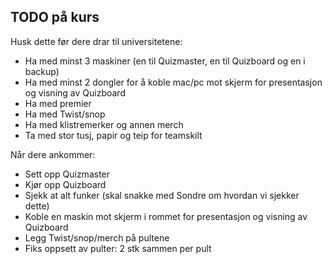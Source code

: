 ## TODO på kurs

Husk dette før dere drar til universitetene:
- Ha med minst 3 maskiner (en til Quizmaster, en til Quizboard og en i backup)
- Ha med minst 2 dongler for å koble mac/pc mot skjerm for presentasjon og visning av Quizboard
- Ha med premier
- Ha med Twist/snop
- Ha med klistremerker og annen merch
- Ta med stor tusj, papir og teip for teamskilt

Når dere ankommer:
- Sett opp Quizmaster
- Kjør opp Quizboard
- Sjekk at alt funker (skal snakke med Sondre om hvordan vi sjekker dette)
- Koble en maskin mot skjerm i rommet for presentasjon og visning av Quizboard
- Legg Twist/snop/merch på pultene
- Fiks oppsett av pulter: 2 stk sammen per pult

